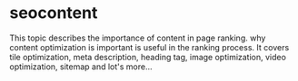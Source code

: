# seocontent
This topic describes the importance of content in page ranking. why content optimization is important is useful in the ranking process. It covers tile optimization, meta description, heading tag, image optimization, video optimization, sitemap and lot's more...
